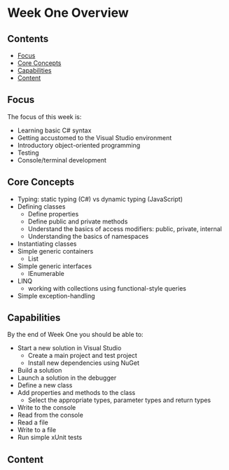 # Week One Overview

## Contents

 - [Focus](#focus)
 - [Core Concepts]()
 - [Capabilities]()
 - [Content]()


## Focus

The focus of this week is:

 - Learning basic C# syntax
 - Getting accustomed to the Visual Studio environment
 - Introductory object-oriented programming
 - Testing
 - Console/terminal development


## Core Concepts

 - Typing: static typing (C#) vs dynamic typing (JavaScript)
 - Defining classes
   - Define properties
   - Define public and private methods
   - Understand the basics of access modifiers: public, private, internal
   - Understanding the basics of namespaces
 - Instantiating classes
 - Simple generic containers
   - List<T>
 - Simple generic interfaces
   - IEnumerable<T>
 - LINQ
   - working with collections using functional-style queries
 - Simple exception-handling


## Capabilities

By the end of Week One you should be able to:

  - Start a new solution in Visual Studio
	- Create a main project and test project
	- Install new dependencies using NuGet
  - Build a solution
  - Launch a solution in the debugger
  - Define a new class
  - Add properties and methods to the class
	- Select the appropriate types, parameter types and return types
  - Write to the console
  - Read from the console
  - Read a file
  - Write to a file
  - Run simple xUnit tests


  ## Content

